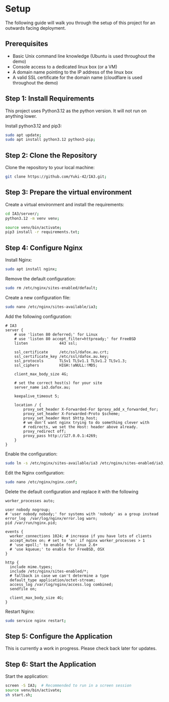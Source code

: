 # Setup

The following guide will walk you through the setup of this project for an outwards facing deployment. 

## Prerequisites

- Basic Unix command line knowledge (Ubuntu is used throughout the demo)
- Console access to a dedicated linux box (or a VM)
- A domain name pointing to the IP address of the linux box
- A valid SSL certificate for the domain name (cloudflare is used throughout the demo)

## Step 1: Install Requirements

This project uses Python3.12 as the python version. It will not run on anything lower.

Install python3.12 and pip3:

```bash
sudo apt update;
sudo apt install python3.12 python3-pip;
```

## Step 2: Clone the Repository

Clone the repository to your local machine:

```bash
git clone https://github.com/Yuki-42/IA3.git; 
```

## Step 3: Prepare the virtual environment

Create a virtual environment and install the requirements:

```bash
cd IA3/server/;
python3.12 -m venv venv;

source venv/bin/activate;
pip3 install -r requirements.txt;
```

## Step 4: Configure Nginx

Install Nginx:

```bash
sudo apt install nginx;
```

Remove the default configuration:

```bash
sudo rm /etc/nginx/sites-enabled/default;
```

Create a new configuration file:

```bash
sudo nano /etc/nginx/sites-available/ia3;
```

Add the following configuration:

```nginx
# IA3
server {
    # use 'listen 80 deferred;' for Linux
    # use 'listen 80 accept_filter=httpready;' for FreeBSD
    listen              443 ssl;

    ssl_certificate     /etc/ssl/dafox.au.crt;
    ssl_certificate_key /etc/ssl/dafox.au.key;
    ssl_protocols       TLSv1 TLSv1.1 TLSv1.2 TLSv1.3;
    ssl_ciphers         HIGH:!aNULL:!MD5;

    client_max_body_size 4G;

    # set the correct host(s) for your site
    server_name ia3.dafox.au;

    keepalive_timeout 5;

    location / {
        proxy_set_header X-Forwarded-For $proxy_add_x_forwarded_for;
        proxy_set_header X-Forwarded-Proto $scheme;
        proxy_set_header Host $http_host;
        # we don't want nginx trying to do something clever with
        # redirects, we set the Host: header above already.
        proxy_redirect off;
        proxy_pass http://127.0.0.1:4269;
    }
}
```

Enable the configuration:

```bash
sudo ln -s /etc/nginx/sites-available/ia3 /etc/nginx/sites-enabled/ia3;
```

Edit the Nginx configuration:

```bash
sudo nano /etc/nginx/nginx.conf;
```

Delete the default configuration and replace it with the following
    
```nginx
worker_processes auto;

user nobody nogroup;
# 'user nobody nobody;' for systems with 'nobody' as a group instead
error_log  /var/log/nginx/error.log warn;
pid /var/run/nginx.pid;

events {
  worker_connections 1024; # increase if you have lots of clients
  accept_mutex on; # set to 'on' if nginx worker_processes > 1
  # 'use epoll;' to enable for Linux 2.6+
  # 'use kqueue;' to enable for FreeBSD, OSX
}

http {
  include mime.types;
  include /etc/nginx/sites-enabled/*;
  # fallback in case we can't determine a type
  default_type application/octet-stream;
  access_log /var/log/nginx/access.log combined;
  sendfile on;

  client_max_body_size 4G;
}
```

Restart Nginx:

```bash
sudo service nginx restart;
```

## Step 5: Configure the Application

This is currently a work in progress. Please check back later for updates.

## Step 6: Start the Application

Start the application:

```bash
screen -S IA3;  # Recommended to run in a screen session
source venv/bin/activate;
sh start.sh;
```
